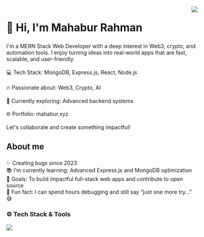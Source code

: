 <img align="right" src="https://visitor-badge.laobi.icu/badge?page_id=mahabur-rahman21.mahabur-rahman21">
<h1 align="left">👋 Hi, I'm Mahabur Rahman</h1>

###

<p align="left">I'm a MERN Stack Web Developer with a deep interest in Web3, crypto, and automation tools. I enjoy turning ideas into real-world apps that are fast, scalable, and user-friendly.<br><br>💻 Tech Stack: MongoDB, Express.js, React, Node.js<br><br>🔥 Passionate about: Web3, Crypto, AI<br><br>🚀 Currently exploring: Advanced backend systems<br><br>🌐 Portfolio: mahabur.xyz<br><br>Let's collaborate and create something impactful!</p>

###

<h2 align="left">About me</h2>

###

<p align="left">✨ Creating bugs since 2023<br>📚 I'm currently learning: Advanced Express.js and MongoDB optimization<br>🎯 Goals: To build impactful full-stack web apps and contribute to open source<br>🎲 Fun fact: I can spend hours debugging and still say “just one more try…” 😅</p>

###

### ⚙️ Tech Stack & Tools
<p align="start">
  <img src="https://skillicons.dev/icons?i=html,css,js,react,nodejs,express,mongodb,firebase,tailwind,git,github,vscode" />
</p>


